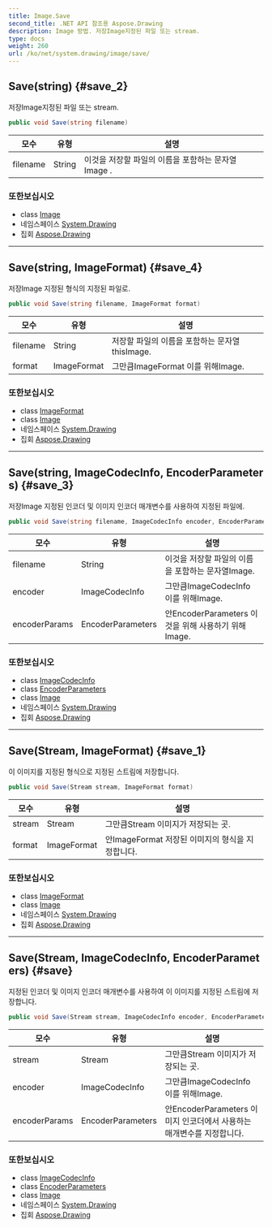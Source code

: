 ```yaml
---
title: Image.Save
second_title: .NET API 참조용 Aspose.Drawing
description: Image 방법. 저장Image지정된 파일 또는 stream.
type: docs
weight: 260
url: /ko/net/system.drawing/image/save/
---
```

## Save(string) {#save_2}

저장Image지정된 파일 또는 stream.

```csharp
public void Save(string filename)
```

| 모수 | 유형 | 설명 |
| --- | --- | --- |
| filename | String | 이것을 저장할 파일의 이름을 포함하는 문자열Image . |

### 또한보십시오

* class [Image](../)
* 네임스페이스 [System.Drawing](../../image/)
* 집회 [Aspose.Drawing](../../../)

---

## Save(string, ImageFormat) {#save_4}

저장Image 지정된 형식의 지정된 파일로.

```csharp
public void Save(string filename, ImageFormat format)
```

| 모수 | 유형 | 설명 |
| --- | --- | --- |
| filename | String | 저장할 파일의 이름을 포함하는 문자열 thisImage. |
| format | ImageFormat | 그만큼ImageFormat 이를 위해Image. |

### 또한보십시오

* class [ImageFormat](../../../system.drawing.imaging/imageformat/)
* class [Image](../)
* 네임스페이스 [System.Drawing](../../image/)
* 집회 [Aspose.Drawing](../../../)

---

## Save(string, ImageCodecInfo, EncoderParameters) {#save_3}

저장Image 지정된 인코더 및 이미지 인코더 매개변수를 사용하여 지정된 파일에.

```csharp
public void Save(string filename, ImageCodecInfo encoder, EncoderParameters encoderParams)
```

| 모수 | 유형 | 설명 |
| --- | --- | --- |
| filename | String | 이것을 저장할 파일의 이름을 포함하는 문자열Image. |
| encoder | ImageCodecInfo | 그만큼ImageCodecInfo 이를 위해Image. |
| encoderParams | EncoderParameters | 안EncoderParameters 이것을 위해 사용하기 위해Image. |

### 또한보십시오

* class [ImageCodecInfo](../../../system.drawing.imaging/imagecodecinfo/)
* class [EncoderParameters](../../../system.drawing.imaging/encoderparameters/)
* class [Image](../)
* 네임스페이스 [System.Drawing](../../image/)
* 집회 [Aspose.Drawing](../../../)

---

## Save(Stream, ImageFormat) {#save_1}

이 이미지를 지정된 형식으로 지정된 스트림에 저장합니다.

```csharp
public void Save(Stream stream, ImageFormat format)
```

| 모수 | 유형 | 설명 |
| --- | --- | --- |
| stream | Stream | 그만큼Stream 이미지가 저장되는 곳. |
| format | ImageFormat | 안ImageFormat 저장된 이미지의 형식을 지정합니다. |

### 또한보십시오

* class [ImageFormat](../../../system.drawing.imaging/imageformat/)
* class [Image](../)
* 네임스페이스 [System.Drawing](../../image/)
* 집회 [Aspose.Drawing](../../../)

---

## Save(Stream, ImageCodecInfo, EncoderParameters) {#save}

지정된 인코더 및 이미지 인코더 매개변수를 사용하여 이 이미지를 지정된 스트림에 저장합니다.

```csharp
public void Save(Stream stream, ImageCodecInfo encoder, EncoderParameters encoderParams)
```

| 모수 | 유형 | 설명 |
| --- | --- | --- |
| stream | Stream | 그만큼Stream 이미지가 저장되는 곳. |
| encoder | ImageCodecInfo | 그만큼ImageCodecInfo 이를 위해Image. |
| encoderParams | EncoderParameters | 안EncoderParameters 이미지 인코더에서 사용하는 매개변수를 지정합니다. |

### 또한보십시오

* class [ImageCodecInfo](../../../system.drawing.imaging/imagecodecinfo/)
* class [EncoderParameters](../../../system.drawing.imaging/encoderparameters/)
* class [Image](../)
* 네임스페이스 [System.Drawing](../../image/)
* 집회 [Aspose.Drawing](../../../)


